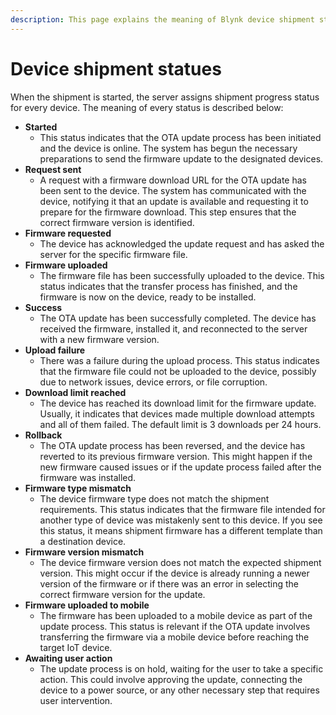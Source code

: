 ```yaml
---
description: This page explains the meaning of Blynk device shipment statuses
---
```


# Device shipment statues

When the shipment is started, the server assigns shipment progress status for every device. The meaning of every status is described below:

* **Started**
  * This status indicates that the OTA update process has been initiated and the device is online. The system has begun the necessary preparations to send the firmware update to the designated devices.
* **Request sent**
  * A request with a firmware download URL for the OTA update has been sent to the device. The system has communicated with the device, notifying it that an update is available and requesting it to prepare for the firmware download. This step ensures that the correct firmware version is identified.
* **Firmware requested**
  * The device has acknowledged the update request and has asked the server for the specific firmware file.&#x20;
* **Firmware uploaded**
  * The firmware file has been successfully uploaded to the device. This status indicates that the transfer process has finished, and the firmware is now on the device, ready to be installed.
* **Success**
  * The OTA update has been successfully completed. The device has received the firmware, installed it, and reconnected to the server with a new firmware version.
* **Upload failure**
  * There was a failure during the upload process. This status indicates that the firmware file could not be uploaded to the device, possibly due to network issues, device errors, or file corruption.
* **Download limit reached**
  * The device has reached its download limit for the firmware update. Usually, it indicates that devices made multiple download attempts and all of them failed. The default limit is 3 downloads per 24 hours.
* **Rollback**
  * The OTA update process has been reversed, and the device has reverted to its previous firmware version. This might happen if the new firmware caused issues or if the update process failed after the firmware was installed.
* **Firmware type mismatch**
  * The device firmware type does not match the shipment requirements. This status indicates that the firmware file intended for another type of device was mistakenly sent to this device. If you see this status, it means shipment firmware has a different template than a destination device.
* **Firmware version mismatch**
  * The device firmware version does not match the expected shipment version. This might occur if the device is already running a newer version of the firmware or if there was an error in selecting the correct firmware version for the update.
* **Firmware uploaded to mobile**
  * The firmware has been uploaded to a mobile device as part of the update process. This status is relevant if the OTA update involves transferring the firmware via a mobile device before reaching the target IoT device.
* **Awaiting user action**
  * The update process is on hold, waiting for the user to take a specific action. This could involve approving the update, connecting the device to a power source, or any other necessary step that requires user intervention.
